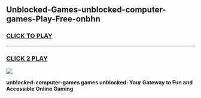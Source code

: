 
## Unblocked-Games-unblocked-computer-games-Play-Free-onbhn
<h3>
<a href="https://premium76.site?title=unblocked-computer-games&ref=18A1">CLICK TO PLAY</a></h3>
<hr>

<h3>
<a href="https://premium76.site?title=unblocked-computer-games&ref=18A1">CLICK 2 PLAY</a>
  
</h3>

<a href="https://premium76.site?title=unblocked-computer-games&ref=18A1"><img src="https://clearcache.store/games.png"></a>


**unblocked-computer-games games unblocked: Your Gateway to Fun and Accessible Online Gaming**
